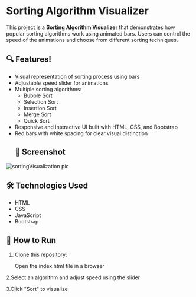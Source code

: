 # Sorting Algorithm Visualizer

This project is a **Sorting Algorithm Visualizer** that demonstrates how popular sorting algorithms work using animated bars. Users can control the speed of the animations and choose from different sorting techniques.

## 🔍 Features!


- Visual representation of sorting process using bars
- Adjustable speed slider for animations
- Multiple sorting algorithms:
  - Bubble Sort
  - Selection Sort
  - Insertion Sort
  - Merge Sort
  - Quick Sort
- Responsive and interactive UI built with HTML, CSS, and Bootstrap
- Red bars with white spacing for clear visual distinction
  ## 📸 Screenshot
 
![sortingVisualization pic](https://github.com/user-attachments/assets/c70a9e7d-5358-4943-8d5f-4a1fd2885cf6)

## 🛠️ Technologies Used

- HTML
- CSS
- JavaScript
- Bootstrap
  

## 🚀 How to Run

1. Clone this repository:
   
   Open the index.html file in a browser

2.Select an algorithm and adjust speed using the slider

3.Click "Sort" to visualize
